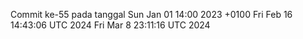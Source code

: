 Commit ke-55 pada tanggal Sun Jan 01 14:00 2023 +0100
Fri Feb 16 14:43:06 UTC 2024
Fri Mar  8 23:11:16 UTC 2024
